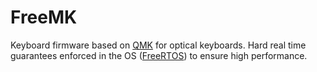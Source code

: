# FreeMK
Keyboard firmware based on [QMK](https://github.com/qmk/qmk_firmware) for optical keyboards. Hard real time guarantees enforced in the OS ([FreeRTOS](https://www.freertos.org/)) to ensure high performance.
